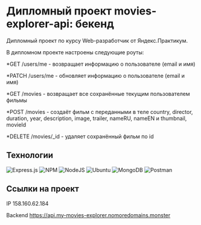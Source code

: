 # Дипломный проект movies-explorer-api: бекенд
Дипломный проект по курсу Web-разработчик от Яндекс.Практикум. 

В дипломном проекте настроены следующие роуты:

*GET /users/me - возвращает информацию о пользователе (email и имя)

*PATCH /users/me - обновляет информацию о пользователе (email и имя)

*GET /movies - возвращает все сохранённые текущим  пользователем фильмы

*POST /movies - создаёт фильм с переданными в теле country, director, duration, year, description, image, trailer, nameRU, nameEN и thumbnail, movieId 

*DELETE /movies/_id - удаляет сохранённый фильм по id

## Технологии
![Express.js](https://img.shields.io/badge/express.js-%23404d59.svg?style=for-the-badge&logo=express&logoColor=%2361DAFB)
![NPM](https://img.shields.io/badge/NPM-%23CB3837.svg?style=for-the-badge&logo=npm&logoColor=white)
![NodeJS](https://img.shields.io/badge/node.js-6DA55F?style=for-the-badge&logo=node.js&logoColor=white)
![Ubuntu](https://img.shields.io/badge/Ubuntu-E95420?style=for-the-badge&logo=ubuntu&logoColor=white)
![MongoDB](https://img.shields.io/badge/-MongoDB-090909?style=for-the-badge&logo=MongoDB)
![Postman](https://img.shields.io/badge/Postman-FF6C37?style=for-the-badge&logo=postman&logoColor=white)

## Ссылки на проект

IP 158.160.62.184

Backend https://api.my-movies-explorer.nomoredomains.monster
